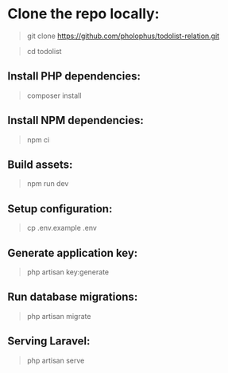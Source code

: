 # **Clone the repo locally:**

> git clone https://github.com/pholophus/todolist-relation.git 

> cd todolist

## **Install PHP dependencies:**
> composer install

## **Install NPM dependencies:**
> npm ci

## **Build assets:**
> npm run dev

## **Setup configuration:**
> cp .env.example .env

## **Generate application key:**
> php artisan key:generate

## **Run database migrations:**
> php artisan migrate

## **Serving Laravel:**
> php artisan serve
